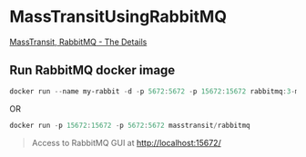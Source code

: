 # MassTransitUsingRabbitMQ

[MassTransit, RabbitMQ - The Details](https://www.youtube.com/watch?v=2cG2qzNgcsA)

## Run RabbitMQ docker image

```powershell
docker run --name my-rabbit -d -p 5672:5672 -p 15672:15672 rabbitmq:3-management
```

OR

```powershell
docker run -p 15672:15672 -p 5672:5672 masstransit/rabbitmq
```

> Access to RabbitMQ GUI at [http://localhost:15672/](http://localhost:15672/)